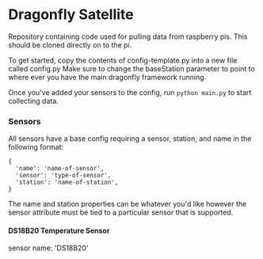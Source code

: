 # Dragonfly Satellite

Repository containing code used for pulling data from raspberry pis.
This should be cloned directly on to the pi.

To get started, copy the contents of config-template.py into a new file called config.py
Make sure to change the baseStation parameter to point to where ever you have the main dragonfly framework running.

Once you've added your sensors to the config, run `python main.py` to start collecting data.


### Sensors

All sensors have a base config requiring a sensor, station, and name in the following format:
```
{
  'name': 'name-of-sensor',
  'sensor': 'type-of-sensor',
  'station': 'name-of-station',
}
```
The name and station properties can be whatever you'd like however the sensor attribute must be tied to a particular sensor that is supported.

#### DS18B20 Temperature Sensor
sensor name: 'DS18B20'
